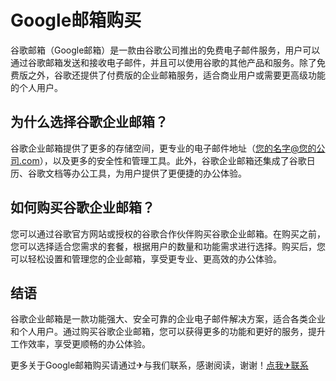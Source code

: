 # Google邮箱购买

谷歌邮箱（Google邮箱）是一款由谷歌公司推出的免费电子邮件服务，用户可以通过谷歌邮箱发送和接收电子邮件，并且可以使用谷歌的其他产品和服务。除了免费版之外，谷歌还提供了付费版的企业邮箱服务，适合商业用户或需要更高级功能的个人用户。

## 为什么选择谷歌企业邮箱？

谷歌企业邮箱提供了更多的存储空间，更专业的电子邮件地址（您的名字@您的公司.com），以及更多的安全性和管理工具。此外，谷歌企业邮箱还集成了谷歌日历、谷歌文档等办公工具，为用户提供了更便捷的办公体验。

## 如何购买谷歌企业邮箱？

您可以通过谷歌官方网站或授权的谷歌合作伙伴购买谷歌企业邮箱。在购买之前，您可以选择适合您需求的套餐，根据用户的数量和功能需求进行选择。购买后，您可以轻松设置和管理您的企业邮箱，享受更专业、更高效的办公体验。

## 结语

谷歌企业邮箱是一款功能强大、安全可靠的企业电子邮件解决方案，适合各类企业和个人用户。通过购买谷歌企业邮箱，您可以获得更多的功能和更好的服务，提升工作效率，享受更顺畅的办公体验。

更多关于Google邮箱购买请通过✈与我们联系，感谢阅读，谢谢！[点我✈联系](https://acc.k02.cc)